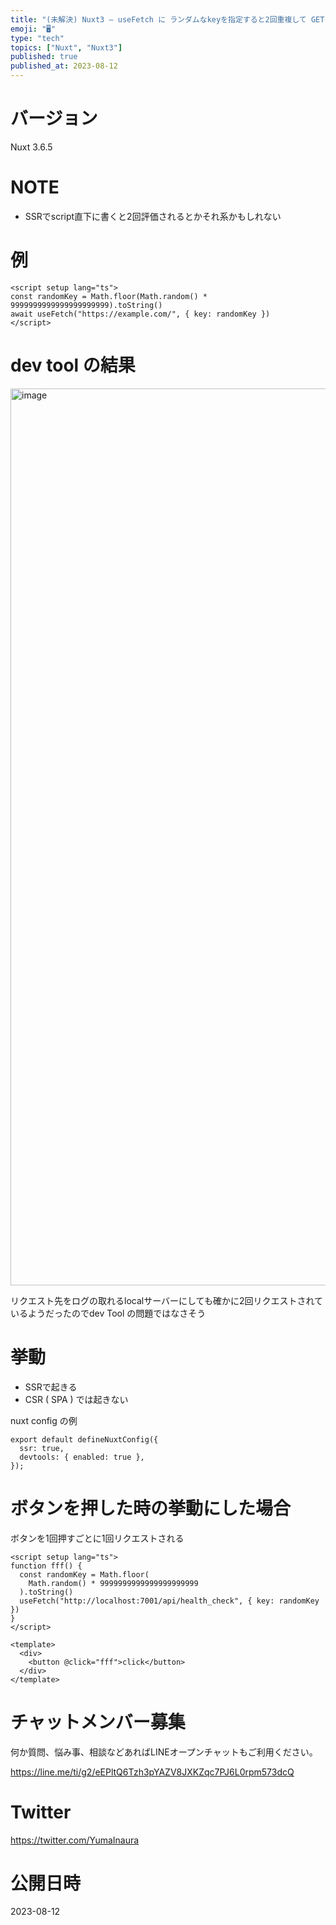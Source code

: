 ```yaml
---
title: "(未解決) Nuxt3 – useFetch に ランダムなkeyを指定すると2回重複して GET リクエストしてしまう (SSR)"
emoji: "🖥"
type: "tech"
topics: ["Nuxt", "Nuxt3"]
published: true
published_at: 2023-08-12
---
```


# バージョン

Nuxt 3.6.5 

# NOTE

- SSRでscript直下に書くと2回評価されるとかそれ系かもしれない

# 例

```vue
<script setup lang="ts">
const randomKey = Math.floor(Math.random() * 9999999999999999999999).toString()
await useFetch("https://example.com/", { key: randomKey })
</script>
```

# dev tool の結果

<img width="1435" alt="image" src="https://github.com/YumaInaura/YumaInaura/assets/13635059/19d65001-87e9-4636-b1e9-3ac13bd0ab11">

リクエスト先をログの取れるlocalサーバーにしても確かに2回リクエストされているようだったのでdev Tool の問題ではなさそう


# 挙動

- SSRで起きる
- CSR  ( SPA ) では起きない

nuxt config の例

```
export default defineNuxtConfig({
  ssr: true,
  devtools: { enabled: true },
});
```

# ボタンを押した時の挙動にした場合

ボタンを1回押すごとに1回リクエストされる

```vue
<script setup lang="ts">
function fff() {
  const randomKey = Math.floor(
    Math.random() * 9999999999999999999999
  ).toString()
  useFetch("http://localhost:7001/api/health_check", { key: randomKey })
}
</script>

<template>
  <div>
    <button @click="fff">click</button>
  </div>
</template>

```

# チャットメンバー募集


何か質問、悩み事、相談などあればLINEオープンチャットもご利用ください。

https://line.me/ti/g2/eEPltQ6Tzh3pYAZV8JXKZqc7PJ6L0rpm573dcQ


# Twitter

https://twitter.com/YumaInaura


# 公開日時

2023-08-12
